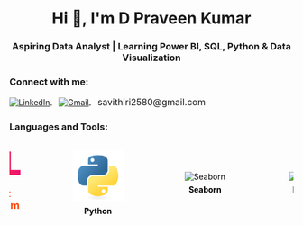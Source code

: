 <h1 align="center">Hi 👋, I'm D Praveen Kumar</h1>
<h3 align="center">Aspiring Data Analyst | Learning Power BI, SQL, Python & Data Visualization</h3>

<h3 align="left">Connect with me:</h3>
<p align="left">
  <a href="https://www.linkedin.com/in/praveen-kumar-869844200/" target="_blank">
    <img align="center" src="https://raw.githubusercontent.com/rahuldkjain/github-profile-readme-generator/master/src/images/icons/Social/linked-in-alt.svg" alt="LinkedIn" height="30" width="40" />
  </a>
  &nbsp;&nbsp;
  <a href="mailto:savithiri2580@gmail.com" target="_blank">
    <img align="center" src="https://img.icons8.com/color/48/gmail-new.png" alt="Gmail" height="30" width="40" />
  </a>
  &nbsp;&nbsp;
  <span style="font-size: 16px; vertical-align: middle;">savithiri2580@gmail.com</span>
</p>

<h3 align="left">Languages and Tools:</h3>

<div align="center" style="display: flex; gap: 70px; flex-wrap: nowrap; justify-content: center; align-items: center; margin-top: 20px; overflow-x: auto; padding-bottom: 10px;">

  <div style="text-align: center; width: 120px; flex-shrink: 0;">
    <a href="https://www.microsoft.com/en-us/sql-server" target="_blank" style="text-decoration:none; color:black;">
      <img src="https://www.svgrepo.com/show/303229/microsoft-sql-server-logo.svg" alt="MS SQL Server" width="90" height="90"/>
      <div style="margin-top: 6px; font-weight: bold;">MS SQL Server</div>
    </a>
  </div>

  <div style="text-align: center; width: 120px; flex-shrink: 0;">
    <a href="https://www.mysql.com/" target="_blank" style="text-decoration:none; color:black;">
      <img src="https://raw.githubusercontent.com/devicons/devicon/master/icons/mysql/mysql-original-wordmark.svg" alt="MySQL" width="90" height="90"/>
      <div style="margin-top: 6px; font-weight: bold;">MySQL</div>
    </a>
  </div>

  <div style="text-align: center; width: 120px; flex-shrink: 0;">
    <a href="https://pandas.pydata.org/" target="_blank" style="text-decoration:none; color:black;">
      <img src="https://raw.githubusercontent.com/devicons/devicon/master/icons/pandas/pandas-original.svg" alt="Pandas" width="90" height="90"/>
      <div style="margin-top: 6px; font-weight: bold;">Pandas</div>
    </a>
  </div>

  <div style="text-align: center; width: 120px; flex-shrink: 0;">
    <span style="font-size: 58px; font-weight: 900; background: linear-gradient(90deg, #FF6A00, #EE0979); -webkit-background-clip: text; -webkit-text-fill-color: transparent; user-select:none; display:block;">
      ETL
    </span>
    <div style="margin-top: 8px; font-weight: bold; font-size: 18px; letter-spacing: 1.5px; color: #FF4500;">Extract Transform Load</div>
  </div>

  <div style="text-align: center; width: 120px; flex-shrink: 0;">
    <a href="https://www.python.org" target="_blank" style="text-decoration:none; color:black;">
      <img src="https://raw.githubusercontent.com/devicons/devicon/master/icons/python/python-original.svg" alt="Python" width="90" height="90"/>
      <div style="margin-top: 6px; font-weight: bold;">Python</div>
    </a>
  </div>

  <div style="text-align: center; width: 120px; flex-shrink: 0;">
    <a href="https://seaborn.pydata.org/" target="_blank" style="text-decoration:none; color:black;">
      <img src="https://seaborn.pydata.org/_images/logo-mark-lightbg.svg" alt="Seaborn" width="90" height="90"/>
      <div style="margin-top: 6px; font-weight: bold;">Seaborn</div>
    </a>
  </div>

  <div style="text-align: center; width: 120px; flex-shrink: 0;">
    <a href="https://matplotlib.org/" target="_blank" style="text-decoration:none; color:black;">
      <img src="https://matplotlib.org/_static/images/logo2.svg" alt="Matplotlib" width="90" height="90"/>
      <div style="margin-top: 6px; font-weight: bold;">Matplotlib</div>
    </a>
  </div>

  <div style="text-align: center; width: 120px; flex-shrink: 0;">
    <a href="https://powerbi.microsoft.com/" target="_blank" style="text-decoration:none; color:black;">
      <img src="https://img.icons8.com/color/48/power-bi.png" alt="Power BI" width="90" height="90"/>
      <div style="margin-top: 6px; font-weight: bold;">Power BI</div>
    </a>
  </div>

  <div style="text-align: center; width: 120px; flex-shrink: 0;">
    <a href="https://www.microsoft.com/en-us/microsoft-365/excel" target="_blank" style="text-decoration:none; color:black;">
      <img src="https://img.icons8.com/color/48/microsoft-excel-2019--v1.png" alt="Excel" width="90" height="90"/>
      <div style="margin-top: 6px; font-weight: bold;">Excel</div>
    </a>
  </div>

  <div style="text-align: center; width: 120px; flex-shrink: 0;">
    <a href="https://jupyter.org/" target="_blank" style="text-decoration:none; color:black;">
      <img src="https://raw.githubusercontent.com/devicons/devicon/master/icons/jupyter/jupyter-original.svg" alt="Jupyter" width="90" height="90"/>
      <div style="margin-top: 6px; font-weight: bold;">Jupyter</div>
    </a>
  </div>

</div>
